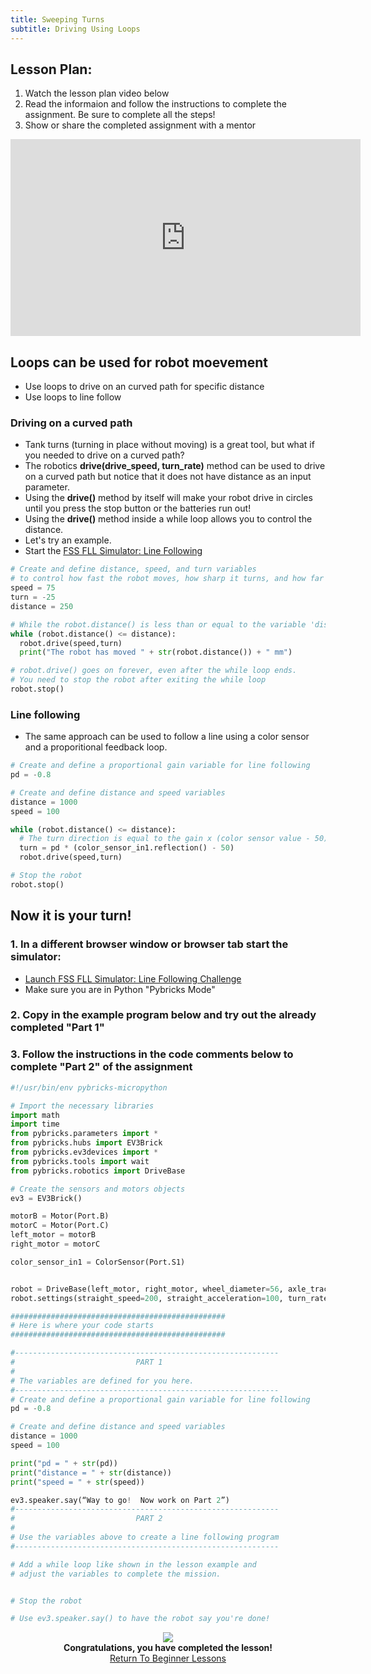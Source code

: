 ```yaml
---
title: Sweeping Turns 
subtitle: Driving Using Loops
---
```


## Lesson Plan:
1. Watch the lesson plan video below
2. Read the informaion and follow the instructions to complete the assignment.  Be sure to complete all the steps!
3. Show or share the completed assignment with a mentor

<p align="center">
<iframe width="560" height="315" src="https://www.youtube.com/embed/Suys9L7DLio" title="YouTube video player" frameborder="0" allow="accelerometer; autoplay; clipboard-write; encrypted-media; gyroscope; picture-in-picture" allowfullscreen></iframe>
</p>

## Loops can be used for robot moevement
  * Use loops to drive on an curved path for specific distance  
  * Use loops to line follow

### Driving on a curved path
 * Tank turns (turning in place without moving) is a great tool, but what if you needed to drive on a curved path?
 * The robotics **drive(drive_speed, turn_rate)** method can be used to drive on a curved path but notice that it does not have distance as an input parameter.
 * Using the **drive()** method by itself will make your robot drive in circles until you press the stop button or the batteries run out!
 * Using the **drive()** method inside a while loop allows you to control the distance.
 * Let's try an example.
 * Start the [FSS FLL Simulator: Line Following](https://fssfll.github.io/gears/public/index.html?worldJSON=https%3A%2F%2Ffssfll.github.io%2Ffssfll%2Flessons%2Fdriving_with_loops%2Flinefollowing.json)

```python
# Create and define distance, speed, and turn variables
# to control how fast the robot moves, how sharp it turns, and how far it will go.
speed = 75
turn = -25
distance = 250

# While the robot.distance() is less than or equal to the variable 'distance' stay in the while loop
while (robot.distance() <= distance):
  robot.drive(speed,turn)
  print("The robot has moved " + str(robot.distance()) + " mm")

# robot.drive() goes on forever, even after the while loop ends.
# You need to stop the robot after exiting the while loop
robot.stop()
```

### Line following
 * The same approach can be used to follow a line using a color sensor and a proporitional feedback loop.


```python
# Create and define a proportional gain variable for line following
pd = -0.8

# Create and define distance and speed variables
distance = 1000
speed = 100

while (robot.distance() <= distance):
  # The turn direction is equal to the gain x (color sensor value - 50)
  turn = pd * (color_sensor_in1.reflection() - 50)
  robot.drive(speed,turn)

# Stop the robot
robot.stop()
```

## Now it is your turn!

### 1. In a different browser window or browser tab start the simulator: 

  * [Launch FSS FLL Simulator: Line Following Challenge](https://fssfll.github.io/gears/public/index.html?worldJSON=https%3A%2F%2Ffssfll.github.io%2Ffssfll%2Flessons%2Fdriving_with_loops%2Flinefollowing2.json)
  * Make sure you are in Python "Pybricks Mode"

### 2. Copy in the example program below and try out the already completed "Part 1"

### 3. Follow the instructions in the code comments below to complete "Part 2" of the assignment

```python
#!/usr/bin/env pybricks-micropython

# Import the necessary libraries
import math
import time
from pybricks.parameters import *
from pybricks.hubs import EV3Brick
from pybricks.ev3devices import *
from pybricks.tools import wait
from pybricks.robotics import DriveBase

# Create the sensors and motors objects
ev3 = EV3Brick()

motorB = Motor(Port.B)
motorC = Motor(Port.C)
left_motor = motorB
right_motor = motorC

color_sensor_in1 = ColorSensor(Port.S1)


robot = DriveBase(left_motor, right_motor, wheel_diameter=56, axle_track=89)
robot.settings(straight_speed=200, straight_acceleration=100, turn_rate=100, turn_acceleration=100)

################################################
# Here is where your code starts
################################################

#-----------------------------------------------------------
#                           PART 1
#
# The variables are defined for you here.
#-----------------------------------------------------------
# Create and define a proportional gain variable for line following
pd = -0.8

# Create and define distance and speed variables
distance = 1000
speed = 100

print("pd = " + str(pd))
print("distance = " + str(distance))
print("speed = " + str(speed))

ev3.speaker.say(“Way to go!  Now work on Part 2”)
#-----------------------------------------------------------
#                           PART 2
#
# Use the variables above to create a line following program
#-----------------------------------------------------------

# Add a while loop like shown in the lesson example and
# adjust the variables to complete the mission.


# Stop the robot

# Use ev3.speaker.say() to have the robot say you're done!

```

<p align="center">
<IMG ALIGN="CENTER" SRC="https://fssfll.github.io/fssfll/images/finish.jpg">
<BR>
<B>Congratulations, you have completed the lesson!</B><BR>
<A HREF="https://fssfll.github.io/fssfll/lessons/beginner/">Return To Beginner Lessons</A>
<BR>
 </P>
